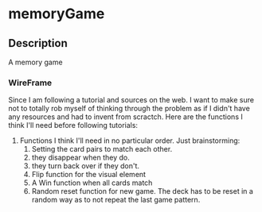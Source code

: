 # memoryGame

## Description

A memory game

### WireFrame

Since I am following a tutorial and sources on the web. I want to make sure not to totally rob myself of thinking through the problem as if I didn't have any resources and had to invent from scractch. Here are the functions I think I'll need before following tutorials:
1. Functions I think I'll need in no particular order. Just brainstorming:
    1. Setting the card pairs to match each other.
    2. they disappear when they do.
    3. they turn back over if they don't.
    4. Flip function for the visual element
    5. A Win function when all cards match 
    6. Random reset function for new game. The deck has to be reset in a random way as to not repeat the last game pattern.
